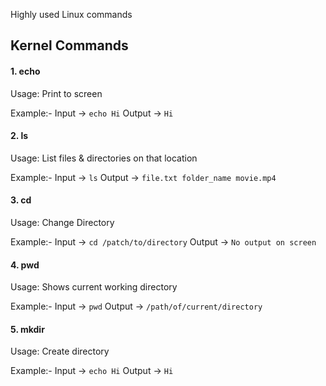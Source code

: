 Highly used Linux commands
## Kernel Commands

#### 1. echo
Usage: Print to screen

Example:-
Input -> `echo Hi`
Output -> `Hi`
#### 2. ls
Usage: List files & directories on that location

Example:-
Input -> `ls`
Output -> `file.txt folder_name movie.mp4`

#### 3. cd
Usage: Change Directory

Example:-
Input -> `cd /patch/to/directory`
Output -> `No output on screen`

#### 4. pwd
Usage: Shows current working directory

Example:-
Input -> `pwd`
Output -> `/path/of/current/directory`

#### 5. mkdir
Usage: Create directory 

Example:-
Input -> `echo Hi`
Output -> `Hi`

